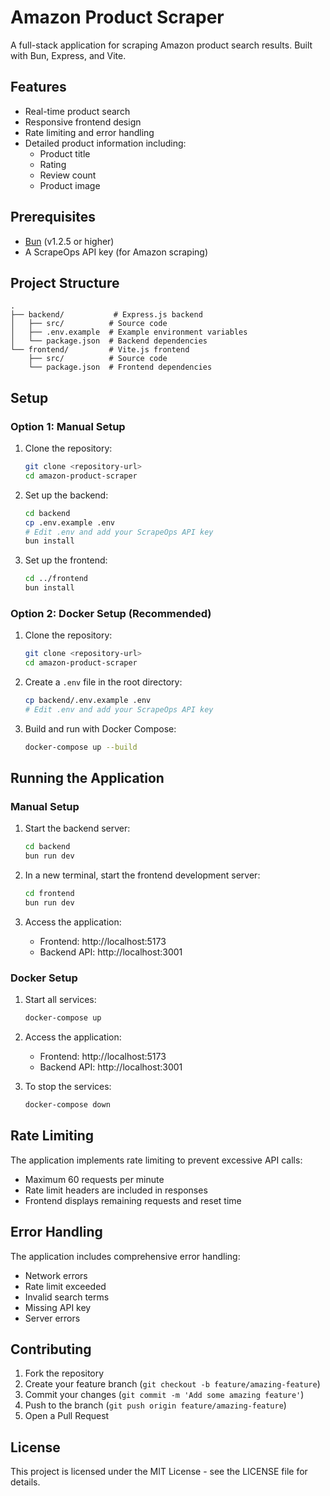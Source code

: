 # Amazon Product Scraper

A full-stack application for scraping Amazon product search results. Built with Bun, Express, and Vite.

## Features

- Real-time product search
- Responsive frontend design
- Rate limiting and error handling
- Detailed product information including:
  - Product title
  - Rating
  - Review count
  - Product image

## Prerequisites

- [Bun](https://bun.sh/) (v1.2.5 or higher)
- A ScrapeOps API key (for Amazon scraping)

## Project Structure

```
.
├── backend/           # Express.js backend
│   ├── src/          # Source code
│   ├── .env.example  # Example environment variables
│   └── package.json  # Backend dependencies
└── frontend/         # Vite.js frontend
    ├── src/          # Source code
    └── package.json  # Frontend dependencies
```

## Setup

### Option 1: Manual Setup

1. Clone the repository:
   ```bash
   git clone <repository-url>
   cd amazon-product-scraper
   ```

2. Set up the backend:
   ```bash
   cd backend
   cp .env.example .env
   # Edit .env and add your ScrapeOps API key
   bun install
   ```

3. Set up the frontend:
   ```bash
   cd ../frontend
   bun install
   ```

### Option 2: Docker Setup (Recommended)

1. Clone the repository:
   ```bash
   git clone <repository-url>
   cd amazon-product-scraper
   ```

2. Create a `.env` file in the root directory:
   ```bash
   cp backend/.env.example .env
   # Edit .env and add your ScrapeOps API key
   ```

3. Build and run with Docker Compose:
   ```bash
   docker-compose up --build
   ```

## Running the Application

### Manual Setup

1. Start the backend server:
   ```bash
   cd backend
   bun run dev
   ```

2. In a new terminal, start the frontend development server:
   ```bash
   cd frontend
   bun run dev
   ```

3. Access the application:
   - Frontend: http://localhost:5173
   - Backend API: http://localhost:3001

### Docker Setup

1. Start all services:
   ```bash
   docker-compose up
   ```

2. Access the application:
   - Frontend: http://localhost:5173
   - Backend API: http://localhost:3001

3. To stop the services:
   ```bash
   docker-compose down
   ```

## Rate Limiting

The application implements rate limiting to prevent excessive API calls:
- Maximum 60 requests per minute
- Rate limit headers are included in responses
- Frontend displays remaining requests and reset time

## Error Handling

The application includes comprehensive error handling:
- Network errors
- Rate limit exceeded
- Invalid search terms
- Missing API key
- Server errors

## Contributing

1. Fork the repository
2. Create your feature branch (`git checkout -b feature/amazing-feature`)
3. Commit your changes (`git commit -m 'Add some amazing feature'`)
4. Push to the branch (`git push origin feature/amazing-feature`)
5. Open a Pull Request

## License

This project is licensed under the MIT License - see the LICENSE file for details.